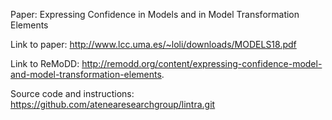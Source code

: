 Paper: Expressing Confidence in Models and in Model Transformation Elements

Link to paper: http://www.lcc.uma.es/~loli/downloads/MODELS18.pdf

Link to ReMoDD: http://remodd.org/content/expressing-confidence-model-and-model-transformation-elements.

Source code and instructions: https://github.com/atenearesearchgroup/lintra.git
